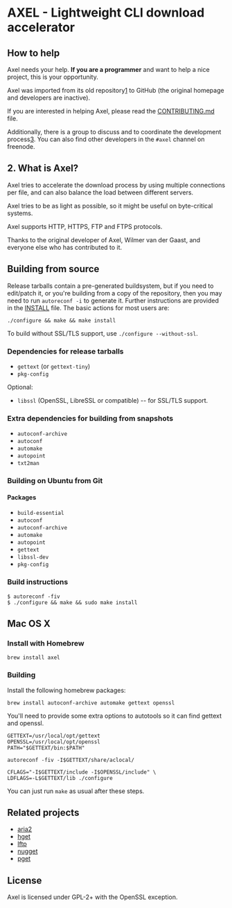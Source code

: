 # AXEL - Lightweight CLI download accelerator


## How to help

Axel needs your help. **If you are a programmer** and want to
help a nice project, this is your opportunity.

Axel was imported from its old repository[1] to GitHub (the original
homepage and developers are inactive).

If you are interested in helping Axel, please read the
[CONTRIBUTING.md](CONTRIBUTING.md) file.

Additionally, there is a group to discuss and to coordinate the
development process[3]. You can also find other developers in the
`#axel` channel on freenode.

[1]: https://alioth.debian.org/projects/axel
[2]: https://tracker.debian.org/pkg/axel
[3]: https://groups.google.com/forum/#!forum/axel-accelerator-dev

## 2. What is Axel? ##

Axel tries to accelerate the download process by using multiple
connections per file, and can also balance the load between
different servers.

Axel tries to be as light as possible, so it might be useful on
byte-critical systems.

Axel supports HTTP, HTTPS, FTP and FTPS protocols.

Thanks to the original developer of Axel, Wilmer van der Gaast, and everyone else who has contributed to it.

## Building from source ##

Release tarballs contain a pre-generated buildsystem, but if you need to
edit/patch it, or you're building from a copy of the repository, then you may
need to run `autoreconf -i` to generate it. Further instructions are provided in
the [INSTALL](INSTALL) file. The basic actions for most users are:

    ./configure && make && make install

To build without SSL/TLS support, use `./configure --without-ssl`.

### Dependencies for release tarballs ###

* `gettext` (or `gettext-tiny`)
* `pkg-config`

Optional:

* `libssl` (OpenSSL, LibreSSL or compatible) -- for SSL/TLS support.

### Extra dependencies for building from snapshots ###

* `autoconf-archive`
* `autoconf`
* `automake`
* `autopoint`
* `txt2man`

### Building on Ubuntu from Git ###

#### Packages ####

* `build-essential`
* `autoconf`
* `autoconf-archive`
* `automake`
* `autopoint`
* `gettext`
* `libssl-dev`
* `pkg-config`

### Build instructions ###

	$ autoreconf -fiv
	$ ./configure && make && sudo make install

## Mac OS X ##
### Install with Homebrew ###

    brew install axel

### Building ##

Install the following homebrew packages:

	brew install autoconf-archive automake gettext openssl

You'll need to provide some extra options to autotools so it can find gettext
and openssl.

	GETTEXT=/usr/local/opt/gettext
	OPENSSL=/usr/local/opt/openssl
	PATH="$GETTEXT/bin:$PATH"

	autoreconf -fiv -I$GETTEXT/share/aclocal/

	CFLAGS="-I$GETTEXT/include -I$OPENSSL/include" \
	LDFLAGS=-L$GETTEXT/lib ./configure

You can just run `make` as usual after these steps.

## Related projects ##

* [aria2](https://github.com/aria2/aria2)
* [hget](https://github.com/huydx/hget)
* [lftp](https://github.com/lavv17/lftp)
* [nugget](https://github.com/maxogden/nugget)
* [pget](https://github.com/Code-Hex/pget)

## License ##

Axel is licensed under GPL-2+ with the OpenSSL exception.
